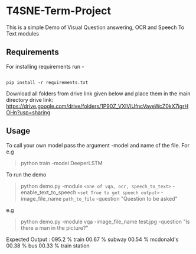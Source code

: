 # T4SNE-Term-Project

This is a simple Demo of Visual Question answering, OCR and Speech To Text modules


## Requirements

For installing requirements run - 
```

pip install -r requirements.txt

```
Download all folders from drive link given below and place them in the main directory
drive link: https://drive.google.com/drive/folders/1P90Z_VXlViUfncVayeWcZ0kX7igrHOHn?usp=sharing


## Usage
To call your own model pass the argument -model and name of the file. For e.g

> python train -model DeeperLSTM

To run the demo

> python demo.py -module `<one of vqa, ocr, speech_to_text>` -enable_text_to_speech `<set True to get speech output>`  -image_file_name `path_to_file` -question "Question to be asked"

e.g 

> python demo.py -module vqa -image_file_name test.jpg -question "Is there a man in the picture?"

Expected Output :
095.2 %  train
00.67 %  subway
00.54 %  mcdonald's
00.38 %  bus
00.33 %  train station
